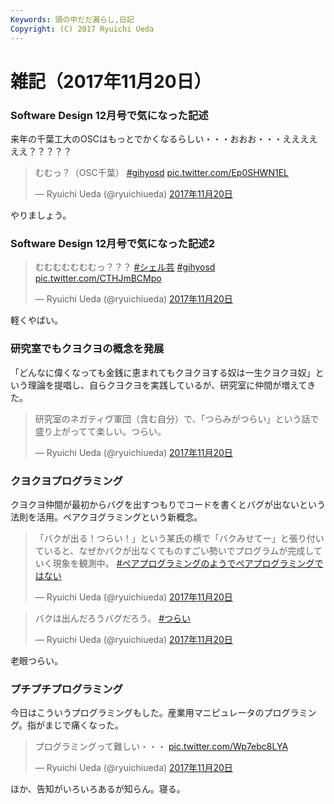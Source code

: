 ```yaml
---
Keywords: 頭の中だだ漏らし,日記
Copyright: (C) 2017 Ryuichi Ueda
---
```


# 雑記（2017年11月20日）

### Software Design 12月号で気になった記述

来年の千葉工大のOSCはもっとでかくなるらしい・・・おおお・・・ええええええ？？？？？

<blockquote class="twitter-tweet" data-lang="ja"><p lang="ja" dir="ltr">むむっ？（OSC千葉） <a href="https://twitter.com/hashtag/gihyosd?src=hash&amp;ref_src=twsrc%5Etfw">#gihyosd</a> <a href="https://t.co/Ep0SHWN1EL">pic.twitter.com/Ep0SHWN1EL</a></p>&mdash; Ryuichi Ueda (@ryuichiueda) <a href="https://twitter.com/ryuichiueda/status/932450932750561280?ref_src=twsrc%5Etfw">2017年11月20日</a></blockquote>
<script async src="https://platform.twitter.com/widgets.js" charset="utf-8"></script>

やりましょう。


### Software Design 12月号で気になった記述2


<blockquote class="twitter-tweet" data-lang="ja"><p lang="ja" dir="ltr">むむむむむむむっ？？？ <a href="https://twitter.com/hashtag/%E3%82%B7%E3%82%A7%E3%83%AB%E8%8A%B8?src=hash&amp;ref_src=twsrc%5Etfw">#シェル芸</a> <a href="https://twitter.com/hashtag/gihyosd?src=hash&amp;ref_src=twsrc%5Etfw">#gihyosd</a> <a href="https://t.co/CTHJmBCMpo">pic.twitter.com/CTHJmBCMpo</a></p>&mdash; Ryuichi Ueda (@ryuichiueda) <a href="https://twitter.com/ryuichiueda/status/932451088694853635?ref_src=twsrc%5Etfw">2017年11月20日</a></blockquote>
<script async src="https://platform.twitter.com/widgets.js" charset="utf-8"></script>

軽くやばい。


### 研究室でもクヨクヨの概念を発展

「どんなに偉くなっても金銭に恵まれてもクヨクヨする奴は一生クヨクヨ奴」という理論を提唱し、自らクヨクヨを実践しているが、研究室に仲間が増えてきた。

<blockquote class="twitter-tweet" data-lang="ja"><p lang="ja" dir="ltr">研究室のネガティヴ軍団（含む自分）で、「つらみがつらい」という話で盛り上がってて楽しい。つらい。</p>&mdash; Ryuichi Ueda (@ryuichiueda) <a href="https://twitter.com/ryuichiueda/status/932524731772706816?ref_src=twsrc%5Etfw">2017年11月20日</a></blockquote>
<script async src="https://platform.twitter.com/widgets.js" charset="utf-8"></script>

### クヨクヨプログラミング

クヨクヨ仲間が最初からバグを出すつもりでコードを書くとバグが出ないという法則を活用。ペアクヨグラミングという新概念。

<blockquote class="twitter-tweet" data-lang="ja"><p lang="ja" dir="ltr">「バクが出る！つらい！」という某氏の横で「バクみせてー」と張り付いていると、なぜかバクが出なくてものすごい勢いでプログラムが完成していく現象を観測中。 <a href="https://twitter.com/hashtag/%E3%83%9A%E3%82%A2%E3%83%97%E3%83%AD%E3%82%B0%E3%83%A9%E3%83%9F%E3%83%B3%E3%82%B0%E3%81%AE%E3%82%88%E3%81%86%E3%81%A7%E3%83%9A%E3%82%A2%E3%83%97%E3%83%AD%E3%82%B0%E3%83%A9%E3%83%9F%E3%83%B3%E3%82%B0%E3%81%A7%E3%81%AF%E3%81%AA%E3%81%84?src=hash&amp;ref_src=twsrc%5Etfw">#ペアプログラミングのようでペアプログラミングではない</a></p>&mdash; Ryuichi Ueda (@ryuichiueda) <a href="https://twitter.com/ryuichiueda/status/932529225029992448?ref_src=twsrc%5Etfw">2017年11月20日</a></blockquote>
<script async src="https://platform.twitter.com/widgets.js" charset="utf-8"></script>

<blockquote class="twitter-tweet" data-lang="ja"><p lang="ja" dir="ltr">バクは出んだろうバグだろう。 <a href="https://twitter.com/hashtag/%E3%81%A4%E3%82%89%E3%81%84?src=hash&amp;ref_src=twsrc%5Etfw">#つらい</a></p>&mdash; Ryuichi Ueda (@ryuichiueda) <a href="https://twitter.com/ryuichiueda/status/932530526845485056?ref_src=twsrc%5Etfw">2017年11月20日</a></blockquote>
<script async src="https://platform.twitter.com/widgets.js" charset="utf-8"></script>

老眼つらい。


### プチプチプログラミング

今日はこういうプログラミングもした。産業用マニピュレータのプログラミング。指がまじで痛くなった。

<blockquote class="twitter-tweet" data-lang="ja"><p lang="ja" dir="ltr">プログラミングって難しい・・・ <a href="https://t.co/Wp7ebc8LYA">pic.twitter.com/Wp7ebc8LYA</a></p>&mdash; Ryuichi Ueda (@ryuichiueda) <a href="https://twitter.com/ryuichiueda/status/932482417041932288?ref_src=twsrc%5Etfw">2017年11月20日</a></blockquote>
<script async src="https://platform.twitter.com/widgets.js" charset="utf-8"></script>



ほか、告知がいろいろあるが知らん。寝る。
